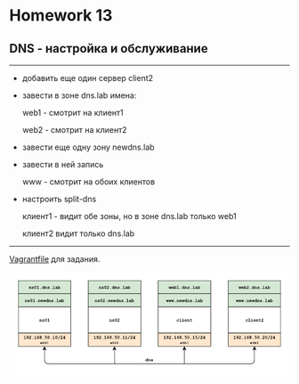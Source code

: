 # Homework 13

##  DNS - настройка и обслуживание
-------------

- добавить еще один сервер client2
- завести в зоне dns.lab имена:

  web1 - смотрит на клиент1
  
  web2  - смотрит на клиент2
  
  
- завести еще одну зону newdns.lab
- завести в ней запись

  www - смотрит на обоих клиентов

- настроить split-dns

  клиент1 - видит обе зоны, но в зоне dns.lab только web1
  
  клиент2 видит только dns.lab
-------------

[Vagrantfile](./Vagrantfile) для задания.

<a href="https://raw.githubusercontent.com/reddare/otus-linux/master/hw13/hw13.png" rel="Click!">![map](./hw13.png)</a>
